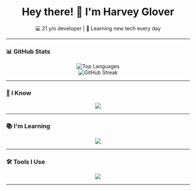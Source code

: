 <h1 align="center">Hey there! 👋 I'm Harvey Glover</h1>
<p align="center">
  💻 21 y/o developer | 🚀 Learning new tech every day <br>
</p>

---

### 📊 GitHub Stats

<p align="center">
  <img src="https://github-readme-stats.vercel.app/api/top-langs/?username=Wharvey123&layout=compact&theme=tokyonight&langs_count=8" alt="Top Languages" />
  <br>
  <img src="https://github-readme-streak-stats.herokuapp.com/?user=Wharvey123&theme=tokyonight" alt="GitHub Streak" />
</p>

---

### 🧠 I Know

<p align="center">
  <img src="https://skillicons.dev/icons?i=python,php,js,html,tailwind,bootstrap" />
</p>

---

### 📚 I'm Learning

<p align="center">
  <img src="https://skillicons.dev/icons?i=kotlin,java,laravel,vue,react" />
</p>

---

### 🛠️ Tools I Use

<p align="center">
  <img src="https://skillicons.dev/icons?i=vscode,idea,pycharm,phpstorm" />
</p>

---
